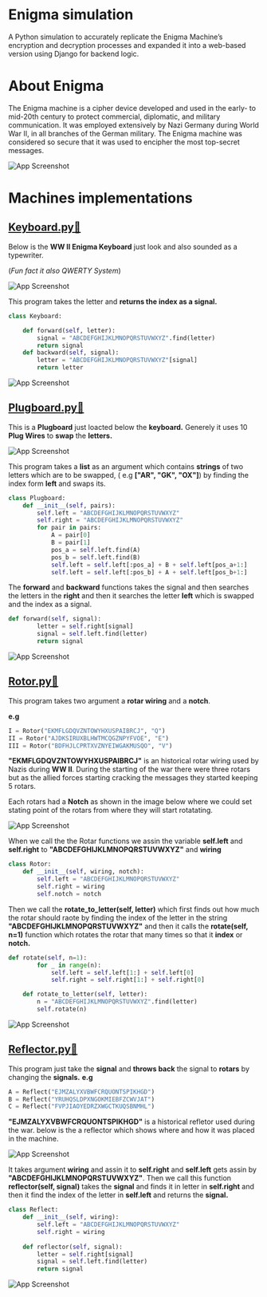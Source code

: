 
# Enigma simulation 

A Python simulation to accurately replicate the Enigma Machine’s encryption and decryption
processes and expanded it into a web-based version using Django for backend logic.

# About Enigma

The Enigma machine is a cipher device developed and used in the early- to mid-20th century to protect commercial, diplomatic, and military communication. It was employed extensively by Nazi Germany during World War II, in all branches of the German military. The Enigma machine was considered so secure that it was used to encipher the most top-secret messages.

![App Screenshot](https://upload.wikimedia.org/wikipedia/commons/thumb/b/bd/Enigma_%28crittografia%29_-_Museo_scienza_e_tecnologia_Milano.jpg/800px-Enigma_%28crittografia%29_-_Museo_scienza_e_tecnologia_Milano.jpg)


# Machines implementations
## [Keyboard.py🔗](https://github.com/Nishantrde/Enigma/blob/master/machine/test_machine/key_board.py)

Below is the **WW II Enigma Keyboard** just look and also sounded as a typewriter.

(*Fun fact it also QWERTY System*)

![App Screenshot](https://res.cloudinary.com/dwfdyavop/image/upload/v1731223928/key_board_vyphgw.jpg)

This program takes the letter and **returns the index as a signal.**


```python
class Keyboard:

    def forward(self, letter):
        signal = "ABCDEFGHIJKLMNOPQRSTUVWXYZ".find(letter)
        return signal
    def backward(self, signal):
        letter = "ABCDEFGHIJKLMNOPQRSTUVWXYZ"[signal]
        return letter


```
![App Screenshot](https://res.cloudinary.com/dwfdyavop/image/upload/v1730796825/index_0_myaqhq.png)

## [Plugboard.py🔗](https://github.com/Nishantrde/Enigma/blob/master/machine/test_machine/plugboard.py)

This is a **Plugboard** just loacted below the **keyboard.** Generely it uses 10 **Plug Wires** to **swap** the **letters.** 

![App Screenshot](https://res.cloudinary.com/dwfdyavop/image/upload/v1731224218/plugboard_ivbnlw.jpg)

This program takes a **list** as an argument which contains **strings** of two letters which are to be swapped, ( e.g **["AR", "GK", "OX"]**) by finding the index form **left** and swaps its.

```python
class Plugboard:
    def __init__(self, pairs):
        self.left = "ABCDEFGHIJKLMNOPQRSTUVWXYZ"
        self.right = "ABCDEFGHIJKLMNOPQRSTUVWXYZ"
        for pair in pairs:
            A = pair[0]
            B = pair[1]
            pos_a = self.left.find(A)
            pos_b = self.left.find(B)
            self.left = self.left[:pos_a] + B + self.left[pos_a+1:]
            self.left = self.left[:pos_b] + A + self.left[pos_b+1:]

```
The **forward** and **backward** functions takes the signal and then searches the letters in the **right** and then it searches the letter **left** which is swapped and the index as a signal.

```python
def forward(self, signal):
        letter = self.right[signal]
        signal = self.left.find(letter)
        return signal

```

![App Screenshot](https://res.cloudinary.com/dwfdyavop/image/upload/v1730799281/Screenshot_2024-11-05_013348_ah36ti.png)


## [Rotor.py🔗](https://github.com/Nishantrde/Enigma/blob/master/machine/test_machine/rotor.py)

This program takes two argument a **rotar wiring** and a **notch**.

**e.g**
```python
I = Rotor("EKMFLGDQVZNTOWYHXUSPAIBRCJ", "Q")
II = Rotor("AJDKSIRUXBLHWTMCQGZNPYFVOE", "E")
III = Rotor("BDFHJLCPRTXVZNYEIWGAKMUSQO", "V")

```
**"EKMFLGDQVZNTOWYHXUSPAIBRCJ"** is an historical rotar wiring used by Nazis during **WW II**. During the starting of the war there were three rotars but as the allied forces starting cracking the messages they started keeping 5 rotars.

Each rotars had a **Notch** as shown in the image below where we could set stating point of the rotars from where they will start rotatating.  

![App Screenshot](https://res.cloudinary.com/dwfdyavop/image/upload/v1731220568/rotar_enigma_favojs.jpg)

When we call the the Rotar functions we assin the variable **self.left** and **self.right**
to **"ABCDEFGHIJKLMNOPQRSTUVWXYZ"** and **wiring**
```python
class Rotor:
    def __init__(self, wiring, notch):
        self.left = "ABCDEFGHIJKLMNOPQRSTUVWXYZ"
        self.right = wiring
        self.notch = notch
```
Then we call the **rotate_to_letter(self, letter)** which first finds out how much the rotar should raote by finding the index of the letter in the string **"ABCDEFGHIJKLMNOPQRSTUVWXYZ"** and then it calls the **rotate(self, n=1)** function which rotates the rotar that many times so that it **index** or **notch.**
```python
def rotate(self, n=1):
        for _ in range(n):
            self.left = self.left[1:] + self.left[0]
            self.right = self.right[1:] + self.right[0]

    def rotate_to_letter(self, letter):
        n = "ABCDEFGHIJKLMNOPQRSTUVWXYZ".find(letter)
        self.rotate(n)
```
![App Screenshot](https://res.cloudinary.com/dwfdyavop/image/upload/v1731219074/Screenshot_2024-11-09_221055_fsoeaw.png)

## [Reflector.py🔗](https://github.com/Nishantrde/Enigma/blob/master/machine/test_machine/reflect.py)

This program just take the **signal** and **throws back** the signal to **rotars** by changing the **signals.**
**e.g**

```python
A = Reflect("EJMZALYXVBWFCRQUONTSPIKHGD")
B = Reflect("YRUHQSLDPXNGOKMIEBFZCWVJAT")
C = Reflect("FVPJIAOYEDRZXWGCTKUQSBNMHL")
```
**"EJMZALYXVBWFCRQUONTSPIKHGD"** is a historical refletor used during the war. below is the a reflector which shows where and how it was placed in the machine.

![App Screenshot](https://res.cloudinary.com/dwfdyavop/image/upload/v1731223579/reflector_bjvg3j.jpg)

It takes argument **wiring** and assin it to **self.right** and **self.left** gets assin by **"ABCDEFGHIJKLMNOPQRSTUVWXYZ"**. Then we call this function **reflector(self, signal)**
takes the **signal** and finds it in letter in **self.right** and then it find the index of the letter in **self.left** and returns the **signal.**

```python
class Reflect:
    def __init__(self, wiring):
        self.left = "ABCDEFGHIJKLMNOPQRSTUVWXYZ"
        self.right = wiring
        
    def reflector(self, signal):
        letter = self.right[signal]
        signal = self.left.find(letter)
        return signal
```
![App Screenshot](https://res.cloudinary.com/dwfdyavop/image/upload/v1731223237/Screenshot_2024-11-09_232016_nxalqq.png)
